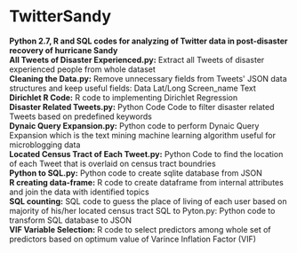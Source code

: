 # TwitterSandy
**Python 2.7, R and SQL codes for analyzing of Twitter data in post-disaster recovery of hurricane Sandy**  
**All Tweets of Disaster Experienced.py:** Extract all Tweets of disaster experienced people from whole dataset  
**Cleaning the Data.py:** Remove unnecessary fields from Tweets' JSON data structures and keep useful fields: Data Lat/Long Screen_name Text  
**Dirichlet R Code:** R code to implementing Dirichlet Regression  
**Disaster Related Tweets.py:** Python Code Code to filter disaster related Tweets based on predefined keywords  
**Dynaic Query Expansion.py:** Python code to perform Dynaic Query Expansion which is the text mining machine learning algorithm useful for microblogging data  
**Located Census Tract of Each Tweet.py:** Python Code to find the location of each Tweet that is overlaid on census tract boundries  
**Python to SQL.py:** Python code to create sqlite database from JSON   
**R creating data-frame:** R code to create dataframe from internal attributes and join the data with identified topics   
**SQL counting:** SQL code to guess the place of living of each user based on majority of his/her located census tract SQL to Pyton.py: Python code to transform SQL database to JSON  
**VIF Variable Selection:** R code to select predictors among whole set of predictors based on optimum value of Varince Inflation Factor (VIF)   
